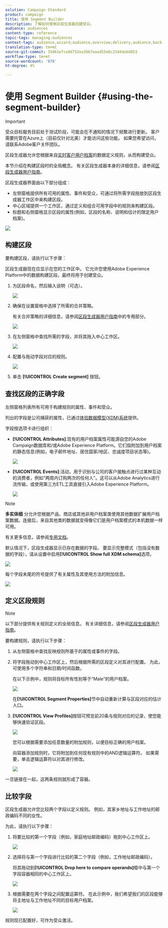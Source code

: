 ```yaml
---
solution: Campaign Standard
product: campaign
title: 使用 Segment Builder
description: 了解如何使用区段生成器创建受众。
audience: audiences
content-type: reference
topic-tags: managing-audiences
context-tags: audience,wizard;audience,overview;delivery,audience,back
translation-type: tm+mt
source-git-commit: 35d61efce8d752ea30b7eaad55e6c23d4debd853
workflow-type: tm+mt
source-wordcount: '878'
ht-degree: 4%

---
```



# 使用 Segment Builder {#using-the-segment-builder}

>[!IMPORTANT]
>
>受众目标服务目前处于测试阶段，可能会在不通知的情况下频繁进行更新。 客户需要托管在Azure上（目前仅针对北美）才能访问这些功能。 如果您希望访问，请联系Adobe客户关怀团队。

区段生成器允许您根据来自[实时客户用户档案](https://docs.adobe.com/content/help/zh-Hans/experience-platform/profile/home.html)的数据定义规则，从而构建受众。

本节介绍在构建区段时的全局概念。 有关区段生成器本身的详细信息，请参阅[区段生成器用户指南](https://docs.adobe.com/content/help/en/experience-platform/segmentation/ui/overview.html)。

区段生成器界面由以下部分组成：

* 左侧窗格提供所有可用的属性、事件和受众，可通过将所需字段拖放到区段生成器工作区中来构建区段。
* 中心区域提供一个工作区，通过定义和组合可用字段中的规则来构建区段。
* 标题和右侧窗格显示区段的属性(例如，区段的名称、说明和估计的限定用户档案)。

![](assets/aep_audiences_interface.png)

## 构建区段

要构建区段，请执行以下步骤：

区段生成器现在应显示在您的工作区中。 它允许您使用Adobe Experience Platform中的数据构建区段，最终将用于创建受众。

1. 为区段命名，然后输入说明（可选）。

   ![](assets/aep_audiences_creation_edit_name.png)

1. 确保在设置窗格中选择了所需的合并策略。

   有关合并策略的详细信息，请参阅[区段生成器用户指南](https://docs.adobe.com/content/help/en/experience-platform/segmentation/ui/overview.html)中的专用部分。

   ![](assets/aep_audiences_mergepolicy.png)

1. 在左侧窗格中查找所需的字段，并将其拖入中心工作区。

   ![](assets/aep_audiences_dragfield.png)

1. 配置与拖动字段对应的规则。

   ![](assets/aep_audiences_configure_rules.png)

1. 单击 **[!UICONTROL Create segment]** 按钮。

## 查找区段的正确字段

左侧窗格列表所有可用于构建规则的属性、事件和受众。

列出的字段是公司捕获的属性，已通过[体验数据模型(XDM)系统](https://docs.adobe.com/content/help/zh-Hans/experience-platform/xdm/home.html)提供。

字段按选项卡进行组织：

* **[!UICONTROL Attributes]**:现有的用户档案属性可能源自您的Adobe Campaign数据库和/或Adobe Experience Platform。它们指附加到用户档案的静态信息(例如，电子邮件地址、居住国家/地区、忠诚度项目状态等)。

   ![](assets/aep_audiences_attributestab.png)

* **[!UICONTROL Events]**:活动，用于识别与公司的客户接触点进行过某种互动的消费者，例如“两周内订购两次的任何人”。这可以从Adobe Analytics进行流传输，或使用第三方ETL工具直接引入Adobe Experience Platform。

   ![](assets/aep_audiences_eventstab.png)

>[!NOTE]
>
>**多实体细** 分允许您根据产品、商店或其他非用户档案类使用其他数据扩展用户档案数据。连接后，来自其他类的数据就变得像它们是用户档案模式的本机数据一样可用。
>
>有关更多信息，请参阅[专用文档](https://docs.adobe.com/content/help/en/experience-platform/segmentation/multi-entity-segmentation.html)。

默认情况下，区段生成器显示已存在数据的字段。 要显示完整模式（包括没有数据的字段），请从设置中启用&#x200B;**[!UICONTROL Show full XDM schema]**&#x200B;选项。

![](assets/aep_audiences_populatedfields.png)

每个字段末尾的符号提供了有关属性及其使用方法的附加信息。

![](assets/aep_audiences_isymbol.png)

## 定义区段规则

>[!NOTE]
>
>以下部分提供有关规则定义的全局信息。 有关详细信息，请参阅[区段生成器用户指南](https://docs.adobe.com/content/help/en/experience-platform/segmentation/ui/overview.html)。

要构建规则，请执行以下步骤：

1. 从左侧窗格中查找反映规则所基于的属性或事件的字段。

1. 将字段拖动到中心工作区上，然后根据所需的区段定义对其进行配置。 为此，可使用多个字符串和日期/时间函数。

   在以下示例中，规则将目标所有性别等于“Male”的用户档案。

   ![](assets/aep_audiences_malegender.png)

   在&#x200B;**[!UICONTROL Segment Properties]**&#x200B;节中自动重新计算与区段对应的估计人口。

1. **[!UICONTROL View Profiles]**&#x200B;按钮可预览前20条与规则对应的记录，使您能够快速验证区段。

   ![](assets/aep_audiences_samplepreview.png)

   您可以根据需要添加任意数量的附加规则，以便目标正确的用户档案。

   向容器添加规则时，它将附加到任何现有规则中的AND逻辑运算符。 如果需要，单击逻辑运算符以对其进行修改。

   ![](assets/aep_audiences_andoperator.png)

一旦链接在一起，这两条规则就形成了容器。

## 比较字段

区段生成器允许您比较两个字段以定义规则。 例如，其家乡地址与工作地址的邮政编码不同的女性。

为此，请执行以下步骤：

1. 将要比较的第一个字段（例如，家庭地址邮政编码）拖到中心工作区上。

   ![](assets/aep_audiences_comparing_1.png)

1. 选择将与第一个字段进行比较的第二个字段（例如，工作地址邮政编码）。

   将其拖动到&#x200B;**[!UICONTROL Drop here to compare operands]**&#x200B;框中与第一个字段容器相同的中心工作区上。

   ![](assets/aep_audiences_comparing_2.png)

1. 根据需要在两个字段之间配置运算符。 在此示例中，我们希望我们的区段能够将主地址与工作地址不同的目标用户档案。

   ![](assets/aep_audiences_comparing_3.png)

规则现已配置好，可作为受众激活。
